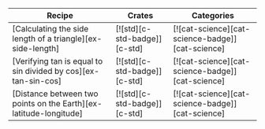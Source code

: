 | Recipe | Crates | Categories |
|--------|--------|------------|
| [Calculating the side length of a triangle][ex-side-length] | [![std][c-std-badge]][c-std] | [![cat-science][cat-science-badge]][cat-science] |
| [Verifying tan is equal to sin divided by cos][ex-tan-sin-cos] | [![std][c-std-badge]][c-std] | [![cat-science][cat-science-badge]][cat-science] |
| [Distance between two points on the Earth][ex-latitude-longitude] | [![std][c-std-badge]][c-std] | [![cat-science][cat-science-badge]][cat-science] 
